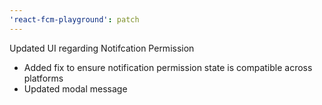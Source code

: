 ```yaml
---
'react-fcm-playground': patch
---
```


Updated UI regarding Notifcation Permission

- Added fix to ensure notification permission state is compatible across platforms
- Updated modal message
